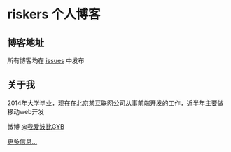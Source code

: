 # riskers 个人博客

## 博客地址
所有博客均在 [issues](https://github.com/riskers/blog/issues) 中发布

## 关于我
2014年大学毕业，现在在北京某互联网公司从事前端开发的工作，近半年主要做移动web开发

微博 [@我爱波比GYB](http://weibo.com/damaoxianjia123)

[更多信息...](https://github.com/riskers/blog/issues/1)

